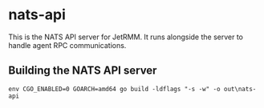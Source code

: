 nats-api
===

This is the NATS API server for JetRMM. It runs alongside the server to handle agent RPC communications.

## Building the NATS API server

```shell
env CGO_ENABLED=0 GOARCH=amd64 go build -ldflags "-s -w" -o out\nats-api
```